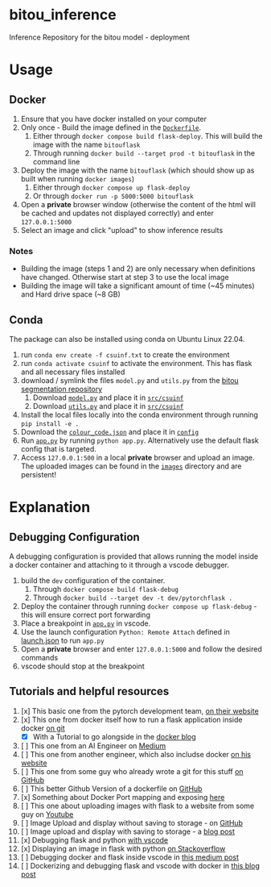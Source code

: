 # bitou_inference
Inference Repository for the bitou model - deployment

# Usage
## Docker
1. Ensure that you have docker installed on your computer
2. Only once - Build the image defined in the [`Dockerfile`](./Dockerfile).
    1. Either through `docker compose build flask-deploy`. This will build the image with the name `bitouflask`
    2. Through running `docker build --target prod -t bitouflask` in the command line
3. Deploy the image with the name `bitouflask` (which should show up as built when running `docker images`)
    1. Either through `docker compose up flask-deploy`
    2. Or through `docker run -p 5000:5000 bitouflask`
4. Open a **private** browser window (otherwise the content of the html will be cached and updates not displayed correctly) and enter `127.0.0.1:5000`
5. Select an image and click "upload" to show inference results

### Notes
* Building the image (steps 1 and 2) are only necessary when definitions have changed. Otherwise start at step 3 to use the local image
* Building the image will take a significant amount of time (~45 minutes) and Hard drive space (~8 GB)

## Conda
The package can also be installed using conda on Ubuntu Linux 22.04. 
1. run `conda env create -f csuinf.txt` to create the environment
2. run `conda activate csuinf` to activate the environment. This has flask and all necessary files installed
3. download / symlink the files `model.py` and `utils.py` from the [bitou segmentation repository](https://github.com/NicoMandel/bitou_segmentation)
    1. Download [`model.py`](https://github.com/NicoMandel/bitou_segmentation/blob/main/src/csupl/model.py) and place it in [`src/csuinf`](./src/csuinf/)
    2. Download [`utils.py`](https://github.com/NicoMandel/bitou_segmentation/blob/main/src/csupl/utils.py) and place it in [`src/csuinf`](./src/csuinf/)
4. Install the local files locally into the conda environment through running `pip install -e .`
5. Download the [`colour_code.json`](https://github.com/NicoMandel/bitou_segmentation/blob/main/config/colour_code.json) and place it in [`config`](./config/)
6. Run [`app.py`](./app.py) by running `python app.py`. Alternatively use the default flask config that is targeted.
7. Access `127.0.0.1:500` in a local **private** browser and upload an image. The uploaded images can be found in the [`images`](./images/) directory and are persistent!

# Explanation

## Debugging Configuration
A debugging configuration is provided that allows running the model inside a docker container and attaching to it through a vscode debugger.
1. build the `dev` configuration of the container.
    1. Through `docker compose build flask-debug`
    2. Through `docker build --target dev -t dev/pytorchflask .`
2. Deploy the container through running `docker compose up flask-debug` - this will ensure correct port forwarding
3. Place a breakpoint in [`app.py`](./app.py) in vscode. 
4. Use the launch configuration `Python: Remote Attach` defined in [launch.json](./.vscode/launch.json#L34) to run `app.py`
5. Open a **private** browser and enter `127.0.0.1:5000` and follow the desired commands
6. vscode should stop at the breakpoint


## Tutorials and helpful resources
1. [x] This basic one from the pytorch development team, [on their website](https://pytorch.org/tutorials/intermediate/flask_rest_api_tutorial.html)
1. [x] This one from docker itself how to run a flask application inside docker [on git](https://github.com/docker/awesome-compose/tree/master/flask)
    * [x] With a Tutorial to go alongside in the [docker blog](https://docs.docker.com/compose/gettingstarted/)
2. [ ] This one from an AI Engineer on [Medium](https://medium.com/nlplanet/deploy-a-pytorch-model-with-flask-on-gcp-vertex-ai-8e81f25e605f)
3. [ ] This one from another engineer, which also includse docker [on his website](https://www.paepper.com/blog/posts/pytorch-gpu-inference-with-docker/)
4. [ ] This one from some guy who already wrote a git for this stuff [on GitHub](https://github.com/imadtoubal/Pytorch-Flask-Starter)
5. [ ] This better Github Version of a dockerfile on [GitHub](https://github.com/nikitajz/pytorch-flask-inference)
6. [x] Something about Docker Port mapping and exposing [here](https://www.mend.io/free-developer-tools/blog/docker-expose-port/)
7. [ ] This one about uploading images with flask to a website from some guy on [Youtube](https://www.youtube.com/watch?v=dP-2NVUgh50)
8. [ ] Image Upload and display without saving to storage - on [GitHub](https://github.com/geeksloth/flaskimio)
9. [ ] Image upload and display with saving to storage - a [blog post](https://roytuts.com/upload-and-display-image-using-python-flask/)
10. [x] Debugging flask and python [with vscode](https://code.visualstudio.com/docs/python/tutorial-flask)
11. [x] Displaying an image in flask with python [on Stackoverflow](https://stackoverflow.com/questions/46785507/python-flask-display-image-on-a-html-page)
12. [ ] Debugging docker and flask inside vscode in [this medium post](https://medium.com/@lassebenninga/how-to-debug-flask-running-in-docker-compose-in-vs-code-ef37f0f516ee)
13. [ ] Dockerizing and debugging flask and vscode with docker in [this blog post](https://dev.to/pacheco/dockerize-a-flask-app-and-debug-with-vscode-34i1)